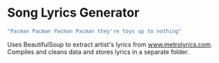 # Song Lyrics Generator

```java
"Pacman Pacman Pacman Pacman they're toys up to nothing"
```

Uses BeautifulSoup to extract artist's lyrics from www.metrolyrics.com. Compiles and cleans data and stores lyrics in a separate folder.
